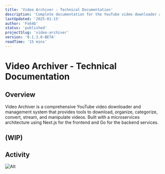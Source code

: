 ```yaml
---
title: 'Video Archiver - Technical Documentation'
description: 'Complete documentation for the YouTube video downloader and archiver with management, categorization, and streaming capabilities.'
lastUpdated: '2025-01-15'
author: 'Fx64b'
status: 'published'
projectSlug: 'video-archiver'
version: '0.1.3.0-BETA'
readTime: '15 mins'
---
```


# Video Archiver - Technical Documentation

## Overview

Video Archiver is a comprehensive YouTube video downloader and management system that provides tools to download, organize, categorize, convert, stream, and manipulate videos. Built with a microservices architecture using Next.js for the frontend and Go for the backend services.

## (WIP)

## Activity

![Alt](https://repobeats.axiom.co/api/embed/885b61cd30b55fb0b9635c6d9c46421f1bdbb262.svg 'Repobeats analytics image')

